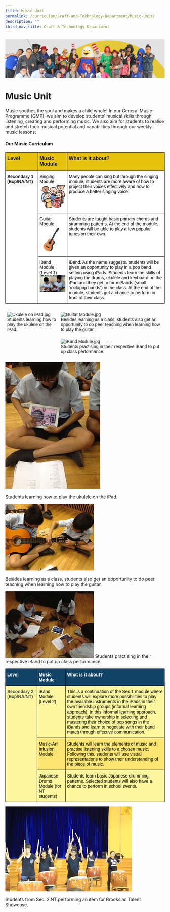 ```yaml
---
title: Music Unit
permalink: /curriculum/Craft-and-Technology-Department/Music-Unit/
description: ""
third_nav_title: Craft & Technology Department
---
```

![](/images/curriculum.jpg)

Music Unit
==========

Music soothes the soul and makes a child whole! In our General Music Programme (GMP), we aim to develop students’ musical skills through listening, creating and performing music. We also aim for students to realise and stretch their musical potential and capabilities through our weekly music lessons.

#### Our Music Curriculum

<style type="text/css">
.tg  {border-collapse:collapse;border-spacing:0;}
.tg td{border-color:black;border-style:solid;border-width:1px;font-family:Arial, sans-serif;font-size:14px;
  overflow:hidden;padding:10px 5px;word-break:normal;}
.tg th{border-color:black;border-style:solid;border-width:1px;font-family:Arial, sans-serif;font-size:14px;
  font-weight:normal;overflow:hidden;padding:10px 5px;word-break:normal;}
.tg .tg-wjik{background-color:#E6C20C;color:#141D1C;font-size:16px;font-weight:bold;text-align:left;vertical-align:top}
.tg .tg-dgl5{background-color:#FFF;font-weight:bold;text-align:left;vertical-align:top}
.tg .tg-ktyi{background-color:#FFF;text-align:left;vertical-align:top}
</style>
<table class="tg">
<thead>
  <tr>
    <th class="tg-wjik">Level</th>
    <th class="tg-wjik">Music Module</th>
    <th class="tg-wjik">What is it about?</th>
  </tr>
</thead>
<tbody>
  <tr>
    <td class="tg-dgl5" rowspan="3">Secondary 1 (Exp/NA/NT)</td>
    <td class="tg-ktyi"><span style="color:#000">Singing Module</span><br><img src="/images/Singing.jpeg" style="width:100%"></td>
    <td class="tg-ktyi"><span style="color:#000">Many people can sing but through the singing module, students are more aware of how to project their voices effectively and how to produce a better singing voice.</span></td>
  </tr>
  <tr>
    <td class="tg-ktyi"><span style="color:#000"> Guitar Module</span><br><img src="/images/Guitar.jpeg" style="width:100%"></td>
    <td class="tg-ktyi"><span style="color:#000">Students are taught basic primary chords and strumming patterns. At the end of the module, students will be able to play a few popular tunes on their own.</span></td>
  </tr>
  <tr>
    <td class="tg-ktyi"><span style="color:#000">iBand Module (Level 1)</span><br><img src="/images/iband.jpeg" style="width:100%"></td>
    <td class="tg-ktyi"><span style="color:#000">iBand. As the name suggests, students will be given an opportunity to play in a pop band setting using iPads. Students learn the skills of playing the drums, ukulele and keyboard on the iPad and they get to form iBands (small ‘rock/pop bands’) in the class. At the end of the module, students get a chance to perform in front of their class.</span></td>
  </tr>
</tbody>
</table>


<style type="text/css">
.tg  {border-collapse:collapse;border-spacing:0;}
.tg td{border-color:black;border-style:solid;border-width:1px;font-family:Arial, sans-serif;font-size:14px;
  overflow:hidden;padding:10px 5px;word-break:normal;}
.tg th{border-color:black;border-style:solid;border-width:1px;font-family:Arial, sans-serif;font-size:14px;
  font-weight:normal;overflow:hidden;padding:10px 5px;word-break:normal;}
.tg .tg-zv4m{border-color:#ffffff;text-align:left;vertical-align:top}
</style>
<table class="tg">
<thead>
  <tr>
    <td class="tg-zv4m" rowspan="2"><img src="https://northbrookssec-moe-edu-sg.cwp-stg.sg/qql/slot/u162/Departments/Music/.tn.Picture%2002.jpg.mid.jpg" alt="Ukulele on iPad.jpg" width="297" height="445"><br><span style="background-color:transparent">Students learning how to play the ukulele on the iPad.</span></td>
    <td class="tg-zv4m"><img src="https://northbrookssec-moe-edu-sg.cwp-stg.sg/qql/slot/u162/Departments/Music/.tn.Picture%2001.jpg.2.jpg" alt="Guitar Module.jpg" width="271" height="186"><br><span style="background-color:transparent">Besides learning as a class, students also get an opportunity to do peer teaching when learning how to play the guitar.</span></td>
  </tr>
  <tr>
    <td class="tg-zv4m"><img src="https://northbrookssec-moe-edu-sg.cwp-stg.sg/qql/slot/u162/Departments/Music/.tn.Picture%2003.jpg.2.jpg" alt="iBand Module.jpg" width="265" height="182"><br><span style="background-color:transparent">Students practising in their respective iBand to put up class performance.</span></td>
  </tr>
</thead>
</table>



![](/images/Music1.jpg)

Students learning how to play the ukulele on the iPad. 

![](/images/Music2.jpg)

Besides learning as a class, students also get an opportunity to do peer teaching when learning how to play the guitar. 


![](/images/Music3.jpg)
Students practising in their respective iBand to put up class performance. 

<style type="text/css">
.tg  {border-collapse:collapse;border-spacing:0;}
.tg td{border-color:black;border-style:solid;border-width:1px;font-family:Arial, sans-serif;font-size:14px;
  overflow:hidden;padding:10px 5px;word-break:normal;}
.tg th{border-color:black;border-style:solid;border-width:1px;font-family:Arial, sans-serif;font-size:14px;
  font-weight:normal;overflow:hidden;padding:10px 5px;word-break:normal;}
.tg .tg-auud{background-color:#FDF69E;color:#505050;text-align:left;vertical-align:top}
.tg .tg-un07{background-color:#104366;color:#FFF;font-weight:bold;text-align:left;vertical-align:top}
.tg .tg-9jjg{background-color:#FDF69E;color:#505050;font-weight:bold;text-align:left;vertical-align:top}
.tg .tg-hoi2{background-color:#FCE573;color:#505050;text-align:left;vertical-align:top}
</style>
<table class="tg">
<thead>
  <tr>
    <th class="tg-un07">Level</th>
    <th class="tg-un07">Music Module</th>
    <th class="tg-un07">What is it about?</th>
  </tr>
</thead>
<tbody>
  <tr>
    <td class="tg-9jjg" rowspan="3">Secondary 2 (Exp/NA/NT)</td>
    <td class="tg-auud"><span style="color:#000">iBand Module (Level 2)</span></td>
    <td class="tg-auud"><span style="color:#000">This is a continuation of the Sec 1 module where students will explore more possibilities to play the available instruments in the iPads in their own friendship groups (informal learning approach). In this informal learning approach, students take ownership in selecting and mastering their choice of pop songs in the iBands and learn to negotiate with their band mates through effective communication.</span></td>
  </tr>
  <tr>
    <td class="tg-hoi2"><span style="color:#000">Music-Art Infusion Module</span></td>
    <td class="tg-hoi2"><span style="color:#000">Students will learn the elements of music and practise listening skills to a chosen music. Following this, students will use visual representations to show their understanding of the piece of music.</span></td>
  </tr>
  <tr>
    <td class="tg-auud"><span style="color:#000">Japanese Drums Module (for NT students)</span></td>
    <td class="tg-auud"><span style="color:#000">Students learn basic Japanese drumming patterns. Selected students will also have a chance to perform in school events.</span></td>
  </tr>
</tbody>
</table>




![](/images/Music4.jpeg)

Students from Sec. 2 NT performing an item for Brooksian Talent Showcase.